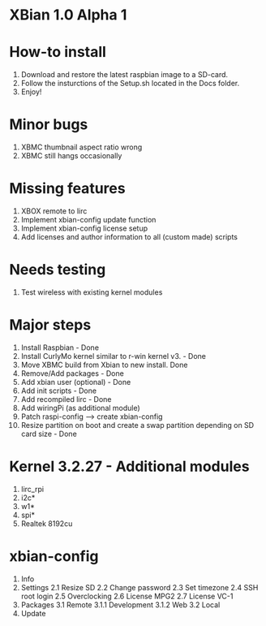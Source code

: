 XBian 1.0 Alpha 1
=============================

How-to install
=============================
1. Download and restore the latest raspbian image to a SD-card.
2. Follow the insturctions of the Setup.sh located in the Docs folder.
3. Enjoy!

Minor bugs
=============================
1. XBMC thumbnail aspect ratio wrong
2. XBMC still hangs occasionally

Missing features
=============================
1. XBOX remote to lirc
2. Implement xbian-config update function
3. Implement xbian-config license setup
4. Add licenses and author information to all (custom made) scripts

Needs testing
=============================
1. Test wireless with existing kernel modules

Major steps
=============================
1. Install Raspbian - Done
2. Install CurlyMo kernel similar to r-win kernel v3. - Done
3. Move XBMC build from Xbian to new install. Done
4. Remove/Add packages - Done
5. Add xbian user (optional) - Done
6. Add init scripts - Done
7. Add recompiled lirc - Done
8. Add wiringPi (as additional module)
9. Patch raspi-config --> create xbian-config
10. Resize partition on boot and create a swap partition depending on SD card size - Done

Kernel 3.2.27 - Additional modules
=================================
1. lirc_rpi
2. i2c*
3. w1*
4. spi*
5. Realtek 8192cu

xbian-config
=================================
1. Info
2. Settings
2.1 Resize SD
2.2 Change password
2.3 Set timezone
2.4 SSH root login
2.5 Overclocking
2.6 License MPG2
2.7 License VC-1
3. Packages
3.1 Remote
3.1.1 Development
3.1.2 Web
3.2 Local
4. Update
